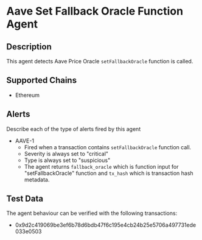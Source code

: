 # Aave Set Fallback Oracle Function Agent

## Description

This agent detects Aave Price Oracle `setFallbackOracle` function is called.

## Supported Chains

- Ethereum

## Alerts

Describe each of the type of alerts fired by this agent

- AAVE-1
  - Fired when a transaction contains `setFallbackOracle` function call.
  - Severity is always set to "critical"
  - Type is always set to "suspicious" 
  - The agent returns `fallback_oracle` which is function input for "setFallbackOracle" function and `tx_hash` which is transaction hash metadata.

## Test Data

The agent behaviour can be verified with the following transactions:

- 0x9d2c419069be3ef6b78d6bdb47f6c195e4cb24b25e5706a497731ede033e0503 